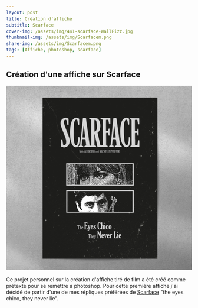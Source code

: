 ```yaml
---
layout: post
title: Création d'affiche
subtitle: Scarface
cover-img: /assets/img/441-scarface-WallFizz.jpg
thumbnail-img: /assets/img/Scarfacem.png
share-img: /assets/img/Scarfacem.png
tags: [Affiche, photoshop, scarface]
---
```


## Création d'une affiche sur Scarface

![Affiche Scarface](https://github.com/Loeizart/Loeizart.github.io/blob/master/assets/img/Scarfacem.png)

Ce projet personnel sur la création d'affiche tiré de film a été créé comme prétexte pour se remettre a photoshop. Pour cette première affiche j'ai décidé de partir d'une de mes répliques préférées de [Scarface](https://www.allocine.fr/film/fichefilm_gen_cfilm=900.html) "the eyes chico, they never lie". 
